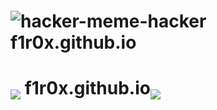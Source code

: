 # ![hacker-meme-hacker](https://user-images.githubusercontent.com/103068924/186533452-222dd94d-4649-4da7-9d98-c77b82f77377.gif)<a href="https://f1r0x.github.io/" style="text-decoration:none">f1r0x.github.io</a>  

# <a><img src="https://user-images.githubusercontent.com/103068924/186533452-222dd94d-4649-4da7-9d98-c77b82f77377.gif" align="middle"></a> <a href="https://f1r0x.github.io/" style="text-decoration:none">f1r0x.github.io</a><a><img src="https://user-images.githubusercontent.com/103068924/186533452-222dd94d-4649-4da7-9d98-c77b82f77377.gif" align="middle"></a> <a href="https://f1r0x.github.io/" style="text-decoration:none"></a>



